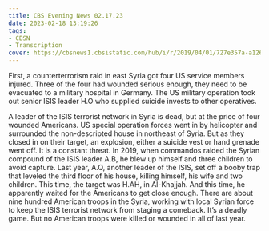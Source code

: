 ```yaml
---
title: CBS Evening News 02.17.23
date: 2023-02-18 13:19:26
tags:
- CBSN
- Transcription
cover: https://cbsnews1.cbsistatic.com/hub/i/r/2019/04/01/727e357a-a126-4138-a2c5-4d3222669d57/thumbnail/640x360/3ff2761028dc5c65cc4f07acd54bcd5c/cbsn2-logo-1920x1080.jpg
---
```

First, a counterterrorism raid in east Syria got four US service members injured. Three of the four had wounded serious enough, they need to be evacuated to a military hospital in Germany. The US military operation took out senior ISIS leader H.O who supplied suicide invests to other operatives. 

A leader of the ISIS terrorist network in Syria is dead, but at the price of four wounded Americans. US special operation forces went in by helicopter and surrounded the non-descripted house in northeast of Syria. But as they closed in on their target, an explosion, either a suicide vest or hand grenade went off. It is a constant threat. In 2019, when commandos raided the Syrian compound of the ISIS leader A.B, he blew up himself and three children to avoid capture. Last year, A.Q, another leader of the ISIS, set off a booby trap that leveled the third floor of his house, killing himself, his wife and two children. This time, the target was H.AH, in Al-Khajjah. And this time, he apparently waited for the Americans to get close enough. There are about nine hundred American troops in the Syria, working with local Syrian force to keep the ISIS terrorist network from staging a comeback. It’s a deadly game. But no American troops were killed or wounded in all of last year. 
